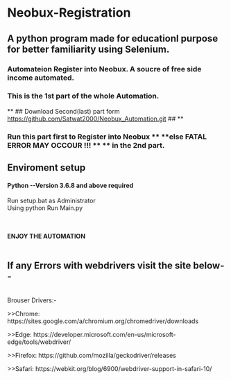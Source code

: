 # Neobux-Registration
## A python program made for educationl purpose for better familiarity using Selenium.
### Automateion Register into Neobux. A soucre of free side income automated.
### This is the 1st part of the whole Automation.
** ## Download Second(last) part form https://github.com/Satwat2000/Neobux_Automation.git ## **
### Run this part first to Register into Neobux ** **else FATAL ERROR MAY OCCOUR !!! ** ** in the 2nd part.

## Enviroment setup <br>
 <h4> Python --Version 3.6.8 and above required</h4>
 Run setup.bat as Administrator <br>
 Using python Run Main.py 
 
<br><br>
 **ENJOY THE AUTOMATION** 
<br><br> 
 
<h2> If any Errors with webdrivers visit the site below--</h2>
<br>
Brouser Drivers:- <br>
    <p>>>Chrome:	https://sites.google.com/a/chromium.org/chromedriver/downloads</P>
    <P>>>Edge:	https://developer.microsoft.com/en-us/microsoft-edge/tools/webdriver/</p>
    <P>>>Firefox:	https://github.com/mozilla/geckodriver/releases</p>
    <p>>>Safari:	https://webkit.org/blog/6900/webdriver-support-in-safari-10/</p>

